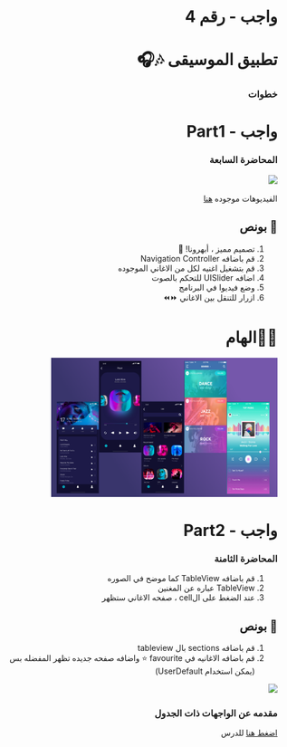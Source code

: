 
<div dir="rtl">
 
# واجب  - رقم 4
# تطبيق الموسيقى 🎶🎧 
 
 
### خطوات 
# واجب  - Part1 
### المحاضرة السابعة
<img src="/Hw4Part1.gif" width="200px">

الفيديوهات  موجوده [هنا](https://app.code.kw/%D8%A8%D8%B1%D9%85%D8%AC%D8%A9-%D8%AA%D8%B7%D8%A8%D9%8A%D9%82%D8%A7%D8%AA-%D8%A7%D9%84%D8%A7%D9%8A%D9%81%D9%88%D9%86-%D9%85%D8%B9-%D8%B3%D9%88%D9%8A%D9%81%D8%AA-Swift-KFAS/ios-%D8%AA%D8%B7%D8%A8%D9%8A%D9%82%D8%A7%D8%AA-%D8%B0%D8%A7%D8%AA-%D9%88%D8%A7%D8%AC%D9%87%D8%A7%D8%AA-%D9%85%D8%AA%D8%B9%D8%AF%D8%AF%D8%A9-KFAS/%D8%AF%D8%B1%D8%B3-%D8%AA%D8%B7%D8%A8%D9%8A%D9%82-%D8%AF%D9%84%D9%8A%D9%84-%D8%A7%D9%84%D9%85%D8%B7%D8%A7%D8%B9%D9%85-KFAS/%D9%85%D9%82%D8%AF%D9%85%D8%A9-%D8%B9%D9%86-%D8%AA%D8%B7%D8%A8%D9%8A%D9%82-%D8%AF%D9%84%D9%8A%D9%84-%D8%A7%D9%84%D9%85%D8%B7%D8%A7%D8%B9%D9%85-KFAS) 

## 🌟 بونص
1. تصميم مميز ، أبهرونا! 🤩  
2. قم باضافه Navigation Controller
3. قم بتشغيل اغنيه لكل من الاغاني الموجوده
4. اضافه UISlider للتحكم بالصوت
5. وضع فيديوا في البرنامج
6. ازرار للتنقل بين الاغاني ⏩⏪

# 🎨✨الهام  
<img src="/musicAppDesign.png" width="400px">

# واجب  - Part2 
### المحاضرة الثامنة
1. قم باضافه TableView كما موضح في الصوره
2. TableView عباره عن المغنين
3. عند الضغط على الcell ، صفحه الاغاني ستظهر
## 🌟 بونص
1. قم باضافه sections بال tableview
2. قم باضافه الاغانيه في favourite ⭐️ واضافه صفحه جديده تظهر المفضله بس  (يمكن استخدام UserDefault)


<img src="/Hw4Part2.gif" width="200px">

### مقدمه عن الواجهات ذات الجدول 
 [اضغط هنا](https://app.code.kw/%D8%A8%D8%B1%D9%85%D8%AC%D8%A9-%D8%AA%D8%B7%D8%A8%D9%8A%D9%82%D8%A7%D8%AA-%D8%A7%D9%84%D8%A7%D9%8A%D9%81%D9%88%D9%86-%D9%85%D8%B9-%D8%B3%D9%88%D9%8A%D9%81%D8%AA-Swift-KFAS/ios-%D8%AA%D8%B7%D8%A8%D9%8A%D9%82%D8%A7%D8%AA-%D8%B0%D8%A7%D8%AA-%D9%88%D8%A7%D8%AC%D9%87%D8%A7%D8%AA-%D9%85%D8%AA%D8%B9%D8%AF%D8%AF%D8%A9-KFAS/%D8%AF%D8%B1%D8%B3-%D9%88%D8%A7%D8%AC%D9%87%D8%A7%D8%AA-%D8%B0%D8%A7%D8%AA-%D8%A7%D9%84%D8%AC%D8%AF%D9%88%D9%84-KFAS/%D9%85%D9%82%D8%AF%D9%85%D8%A9-%D8%B9%D9%86-%D8%A7%D9%84%D9%88%D8%A7%D8%AC%D9%87%D8%A7%D8%AA-%D8%B0%D8%A7%D8%AA-%D8%A7%D9%84%D8%AC%D8%AF%D9%88%D9%84-Table-Views-KFAS) للدرس



</div>
